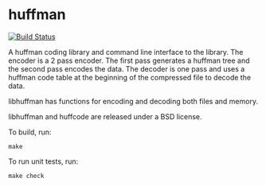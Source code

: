 # huffman

[![Build Status](https://travis-ci.org/drichardson/huffman.svg?branch=master)](https://travis-ci.org/drichardson/huffman)

A huffman coding library and command line interface to the library. The encoder is a 2 pass encoder. The first pass generates a huffman tree and the second pass encodes the data. The decoder is one pass and uses a huffman code table at the beginning of the compressed file to decode the data.

libhuffman has functions for encoding and decoding both files and memory.

libhuffman and huffcode are released under a BSD license.

To build, run:

    make

To run unit tests, run:

    make check

